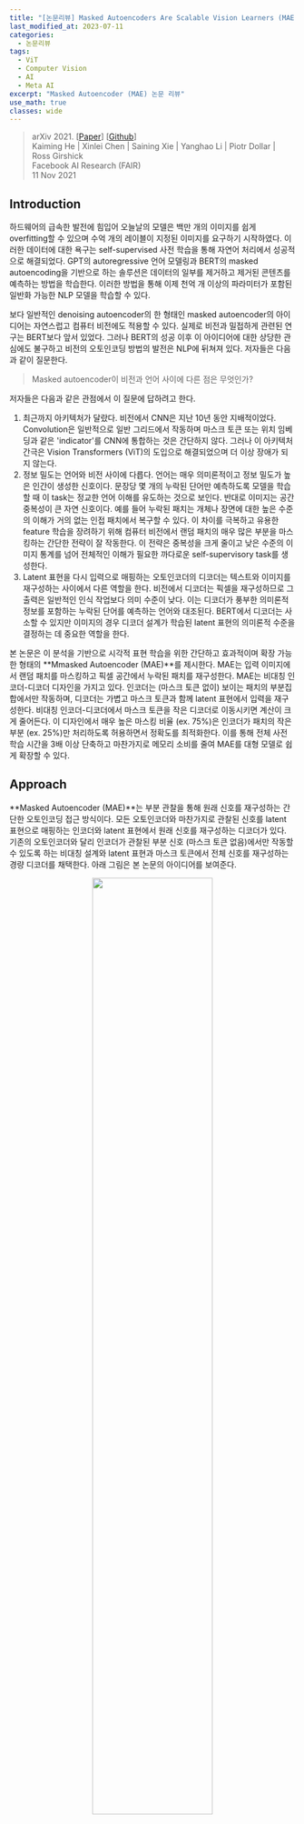```yaml
---
title: "[논문리뷰] Masked Autoencoders Are Scalable Vision Learners (MAE)"
last_modified_at: 2023-07-11
categories:
  - 논문리뷰
tags:
  - ViT
  - Computer Vision
  - AI
  - Meta AI
excerpt: "Masked Autoencoder (MAE) 논문 리뷰"
use_math: true
classes: wide
---
```


> arXiv 2021. [[Paper](https://arxiv.org/abs/2111.06377)] [[Github](https://github.com/facebookresearch/mae)]  
> Kaiming He | Xinlei Chen | Saining Xie | Yanghao Li | Piotr Dollar | Ross Girshick  
> Facebook AI Research (FAIR)  
> 11 Nov 2021  

## Introduction
하드웨어의 급속한 발전에 힘입어 오늘날의 모델은 백만 개의 이미지를 쉽게 overfitting할 수 있으며 수억 개의 레이블이 지정된 이미지를 요구하기 시작하였다. 이러한 데이터에 대한 욕구는 self-supervised 사전 학습을 통해 자연어 처리에서 성공적으로 해결되었다. GPT의 autoregressive 언어 모델링과 BERT의 masked autoencoding을 기반으로 하는 솔루션은 데이터의 일부를 제거하고 제거된 콘텐츠를 예측하는 방법을 학습한다. 이러한 방법을 통해 이제 천억 개 이상의 파라미터가 포함된 일반화 가능한 NLP 모델을 학습할 수 있다.

보다 일반적인 denoising autoencoder의 한 형태인 masked autoencoder의 아이디어는 자연스럽고 컴퓨터 비전에도 적용할 수 있다. 실제로 비전과 밀접하게 관련된 연구는 BERT보다 앞서 있었다. 그러나 BERT의 성공 이후 이 아이디어에 대한 상당한 관심에도 불구하고 비전의 오토인코딩 방법의 발전은 NLP에 뒤쳐져 있다. 저자들은 다음과 같이 질문한다. 

> Masked autoencoder이 비전과 언어 사이에 다른 점은 무엇인가?

저자들은 다음과 같은 관점에서 이 질문에 답하려고 한다.

1. 최근까지 아키텍처가 달랐다. 비전에서 CNN은 지난 10년 동안 지배적이었다. Convolution은 일반적으로 일반 그리드에서 작동하며 마스크 토큰 또는 위치 임베딩과 같은 'indicator'를 CNN에 통합하는 것은 간단하지 않다. 그러나 이 아키텍처 간극은 Vision Transformers (ViT)의 도입으로 해결되었으며 더 이상 장애가 되지 않는다.
2. 정보 밀도는 언어와 비전 사이에 다릅다. 언어는 매우 의미론적이고 정보 밀도가 높은 인간이 생성한 신호이다. 문장당 몇 개의 누락된 단어만 예측하도록 모델을 학습할 때 이 task는 정교한 언어 이해를 유도하는 것으로 보인다. 반대로 이미지는 공간 중복성이 큰 자연 신호이다. 예를 들어 누락된 패치는 개체나 장면에 대한 높은 수준의 이해가 거의 없는 인접 패치에서 복구할 수 있다. 이 차이를 극복하고 유용한 feature 학습을 장려하기 위해 컴퓨터 비전에서 랜덤 패치의 매우 많은 부분을 마스킹하는 간단한 전략이 잘 작동한다. 이 전략은 중복성을 크게 줄이고 낮은 수준의 이미지 통계를 넘어 전체적인 이해가 필요한 까다로운 self-supervisory task를 생성한다. 
3. Latent 표현을 다시 입력으로 매핑하는 오토인코더의 디코더는 텍스트와 이미지를 재구성하는 사이에서 다른 역할을 한다. 비전에서 디코더는 픽셀을 재구성하므로 그 출력은 일반적인 인식 작업보다 의미 수준이 낮다. 이는 디코더가 풍부한 의미론적 정보를 포함하는 누락된 단어를 예측하는 언어와 대조된다. BERT에서 디코더는 사소할 수 있지만 이미지의 경우 디코더 설계가 학습된 latent 표현의 의미론적 수준을 결정하는 데 중요한 역할을 한다.

본 논문은 이 분석을 기반으로 시각적 표현 학습을 위한 간단하고 효과적이며 확장 가능한 형태의 **Mmasked Autoencoder (MAE)**를 제시한다. MAE는 입력 이미지에서 랜덤 패치를 마스킹하고 픽셀 공간에서 누락된 패치를 재구성한다. MAE는 비대칭 인코더-디코더 디자인을 가지고 있다. 인코더는 (마스크 토큰 없이) 보이는 패치의 부분집합에서만 작동하며, 디코더는 가볍고 마스크 토큰과 함께 latent 표현에서 입력을 재구성한다. 비대칭 인코더-디코더에서 마스크 토큰을 작은 디코더로 이동시키면 계산이 크게 줄어든다. 이 디자인에서 매우 높은 마스킹 비율 (ex. 75%)은 인코더가 패치의 작은 부분 (ex. 25%)만 처리하도록 허용하면서 정확도를 최적화한다. 이를 통해 전체 사전 학습 시간을 3배 이상 단축하고 마찬가지로 메모리 소비를 줄여 MAE를 대형 모델로 쉽게 확장할 수 있다.

## Approach
**Masked Autoencoder (MAE)**는 부분 관찰을 통해 원래 신호를 재구성하는 간단한 오토인코딩 접근 방식이다. 모든 오토인코더와 마찬가지로 관찰된 신호를 latent 표현으로 매핑하는 인코더와 latent 표현에서 원래 신호를 재구성하는 디코더가 있다. 기존의 오토인코더와 달리 인코더가 관찰된 부분 신호 (마스크 토큰 없음)에서만 작동할 수 있도록 하는 비대칭 설계와 latent 표현과 마스크 토큰에서 전체 신호를 재구성하는 경량 디코더를 채택한다. 아래 그림은 본 논문의 아이디어를 보여준다.

<center><img src='{{"/assets/img/mae/mae-fig1.webp" | relative_url}}' width="65%"></center>

#### Masking
ViT에 따라 이미지를 겹치지 않는 패치로 나눈다. 그런 다음 패치의 부분집합을 샘플링하고 나머지 패치를 마스킹, 즉 제거한다. 샘플링 전략은 간단하다. 균일한 분포에 따라 교체 없이 랜덤 패치를 샘플링한다. 이를 단순히 "랜덤 샘플링"이라고 부른다.

마스킹 비율 (즉, 제거된 패치의 비율)이 높은 랜덤 샘플링은 중복성을 크게 제거하므로 눈에 보이는 인접 패치에서 외삽으로 쉽게 해결할 수 없는 task를 생성한다. 균일한 분포는 잠재적인 중심 편향 (즉, 이미지 중심 근처에 마스킹된 패치가 더 많음)을 방지한다. 마지막으로 매우 희박한 입력은 효율적인 인코더를 설계할 수 있는 기회를 제공한다.

#### MAE encoder
인코더는 ViT이지만 가려지지 않은 패치에만 적용된다. 표준 ViT에서와 마찬가지로 인코더는 위치 임베딩이 추가된 linear projection으로 패치를 포함하고 일련의 Transformer 블록을 통해 결과 집합을 처리한다. 그러나 인코더는 전체 집합의 작은 부분집합 (ex. 25%)에서만 작동한다. 마스킹된 패치는 제거되며, 마스크 토큰이 사용되지 않는다. 이를 통해 컴퓨팅과 메모리의 일부만으로 매우 큰 인코더를 학습할 수 있다. 전체 세트는 경량 디코더에 의해 처리된다.

#### MAE decoder
MAE 디코더에 대한 입력은 '

1. 인코딩된 보이는 패치
2. 마스크 토큰

으로 구성된 전체 토큰 집합이다. 각 마스크 토큰은 예측할 누락된 패치의 존재를 나타내는 공유되고 학습된 벡터이다. 이 전체 세트의 모든 토큰에 위치 임베딩을 추가한다. 위치 임베딩이 없으면 마스크 토큰은 이미지에서 자신의 위치에 대한 정보를 갖지 못한다. 디코더에는 또 다른 일련의 Transformer 블록이 있다.

MAE 디코더는 이미지 재구성 task를 수행하기 위해 사전 학습 중에만 사용된다. 이미지 표현을 생성하는 데는 인코더만 사용된다. 따라서 디코더 아키텍처는 인코더 디자인과 독립적인 방식으로 유연하게 설계될 수 있다. 저자들은 인코더보다 더 좁고 얕은 아주 작은 디코더로 실험하였다. 예를 들어, 기본 디코더는 인코더에 비해 토큰당 계산이 10% 미만이다. 이 비대칭 설계를 통해 전체 토큰 세트는 경량 디코더에서만 처리되므로 사전 학습 시간이 크게 단축된다.

#### Reconstruction target
MAE는 각 마스킹된 패치의 픽셀 값을 예측하여 입력을 재구성한다. 디코더 출력의 각 요소는 패치를 나타내는 픽셀 값의 벡터이다. 디코더의 마지막 레이어는 출력 채널 수가 패치의 픽셀 값 수와 동일한 linear projection이다. 디코더의 출력은 재구성된 이미지를 형성하도록 재구성된다. Loss function은 픽셀 공간에서 재구성된 이미지와 원래 이미지 사이의 평균 제곱 오차(MSE)를 계산한다. BERT와 유사하게 마스킹된 패치에서만 loss를 계산한다.

또한 저자들은 재구성 대상이 각 마스킹된 패치의 정규화된 픽셀 값인 버전도 연구하였다. 구체적으로, 패치에 있는 모든 픽셀의 평균과 표준편차를 계산하고 이를 사용하여 이 패치를 정규화한다. 재구성 대상으로 정규화 된 픽셀을 사용하면 실험에서 표현 품질이 향상된다.

#### Simple implementation
MAE 사전 학습은 효율적으로 구현될 수 있으며 중요한 것은 특수한 sparse 연산이 필요하지 않다는 것이다. 먼저 모든 입력 패치에 대한 토큰을 생성한다. 다음으로 토큰 목록을 임의로 섞고 마스킹 비율에 따라 목록의 마지막 부분을 제거한다. 이 프로세스는 인코더에 대한 토큰의 작은 부분집합을 생성하며 교체 없이 샘플링 패치와 동일하다. 인코딩 후 마스크 토큰 목록을 인코딩된 패치 목록에 추가하고 이 전체 목록을 언셔플링 (랜덤 셔플의 역 연산)하여 모든 토큰을 대상에 맞춘다. 디코더는 이 전체 목록에 적용된다 (위치 임베딩이 추가됨). 이 간단한 구현은 셔플링과 언셔플링 연산이 빠르기 때문에 무시할 수 있는 오버헤드를 도입한다.

## Qualitative Results
다음은 ImageNet validation 이미지에 대한 결과이다. 왼쪽은 마스킹된 이미지, 중간은 MAE 재구성 결과, 오른쪽은 ground-truth이다. 

<center><img src='{{"/assets/img/mae/mae-fig2.webp" | relative_url}}' width="100%"></center>
<br>
다음은 COCO validation 이미지에 대한 결과이다.

<center><img src='{{"/assets/img/mae/mae-fig3.webp" | relative_url}}' width="100%"></center>
<br>
다음은 ImageNet validation 이미지에 대하여 마스킹 비율에 따른 결과이다.

<center><img src='{{"/assets/img/mae/mae-fig4.webp" | relative_url}}' width="75%"></center>

## ImageNet Experiments
### 1. Main Properties
#### Masking ratio
다음은 마스킹 비율에 따른 fine-tuning 성능과 linear probing 성능이다. 

<center><img src='{{"/assets/img/mae/mae-fig5.webp" | relative_url}}' width="65%"></center>

#### Decoder design
다음은 디코더의 깊이(왼쪽)와 디코더 너비(오른쪽)에 따른 성능을 나타낸 표이다.

<center><img src='{{"/assets/img/mae/mae-table1a.webp" | relative_url}}' width="47%"></center>

#### Mask token
다음은 마스크 토큰 유무에 따른 성능을 비교한 표이다.

<center><img src='{{"/assets/img/mae/mae-table1c.webp" | relative_url}}' width="35%"></center>

#### Reconstruction target
다음은 재구성 대상에 따른 성능을 비교한 표이다.

<center><img src='{{"/assets/img/mae/mae-table1d.webp" | relative_url}}' width="35%"></center>

#### Data augmentation
다음은 data augmentation 방법에 따른 성능을 비교한 표이다.

<center><img src='{{"/assets/img/mae/mae-table1e.webp" | relative_url}}' width="32%"></center>

#### Mask sampling strategy
다음은 마스크 샘플링 전략에 따른 결과이다. 

<center><img src='{{"/assets/img/mae/mae-table1f.webp" | relative_url}}' width="27%"></center>
<br>
<center><img src='{{"/assets/img/mae/mae-fig6.webp" | relative_url}}' width="70%"></center>

#### Training schedule
다음은 학습이 진행됨에 따라 fine-tuning 성능과 linear probing 성능의 변화를 나타낸 그래프이다.

<center><img src='{{"/assets/img/mae/mae-fig7.webp" | relative_url}}' width="67%"></center>

### 2. Comparisons with Previous Results
#### Comparisons with self-supervised methods
다음은 이전 방법들과 비교한 표이다. 

<center><img src='{{"/assets/img/mae/mae-table3.webp" | relative_url}}' width="57%"></center>

#### Comparisons with supervised pre-training
다음은 MAE 사전 학습과 supervised 사전 학습의 성능을 비교한 그래프이다.

<center><img src='{{"/assets/img/mae/mae-fig8.webp" | relative_url}}' width="67%"></center>

### 3. Partial Fine-tuning
다음은 fine-tuning한 Transformer 블록 수에 따른 결과이다.

<center><img src='{{"/assets/img/mae/mae-fig9.webp" | relative_url}}' width="64%"></center>

## Transfer Learning Experiments
#### Object detection and segmentation
다음은 COCO 데이터셋에서의 object detection 및 segmentation 결과이다.

<center><img src='{{"/assets/img/mae/mae-table4.webp" | relative_url}}' width="53%"></center>

#### Semantic segmentation
다음은 ADE20K 데이터셋에서의 semantic segmentation 결과이다.

<center><img src='{{"/assets/img/mae/mae-table5.webp" | relative_url}}' width="45%"></center>

#### Classification tasks
다음은 iNaturalists와 Places 데이터셋에서의 classification 결과이다.

<center><img src='{{"/assets/img/mae/mae-table6.webp" | relative_url}}' width="55%"></center>

#### Pixels vs. tokens
다음은 MAE 재구성 대상으로 픽셀을 사용할 때와 토큰을 사용할 때의 결과이다. $\triangle$은 dVAE 토큰과 정규화된 픽셀의 결과 사이의 차이이다. 

<center><img src='{{"/assets/img/mae/mae-table7.webp" | relative_url}}' width="55%"></center>
